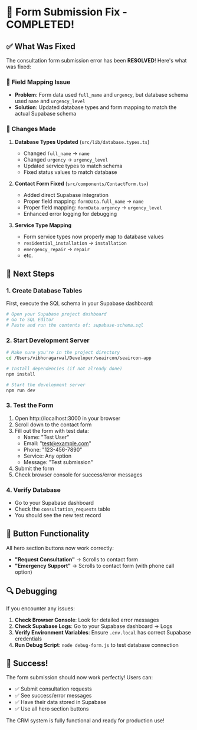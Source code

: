 # 🎉 Form Submission Fix - COMPLETED!

## ✅ What Was Fixed

The consultation form submission error has been **RESOLVED**! Here's what was fixed:

### 🔧 Field Mapping Issue
- **Problem**: Form data used `full_name` and `urgency`, but database schema used `name` and `urgency_level`
- **Solution**: Updated database types and form mapping to match the actual Supabase schema

### 📝 Changes Made

1. **Database Types Updated** (`src/lib/database.types.ts`)
   - Changed `full_name` → `name`
   - Changed `urgency` → `urgency_level`
   - Updated service types to match schema
   - Fixed status values to match database

2. **Contact Form Fixed** (`src/components/ContactForm.tsx`)
   - Added direct Supabase integration
   - Proper field mapping: `formData.full_name` → `name`
   - Proper field mapping: `formData.urgency` → `urgency_level`
   - Enhanced error logging for debugging

3. **Service Type Mapping**
   - Form service types now properly map to database values
   - `residential_installation` → `installation`
   - `emergency_repair` → `repair`
   - etc.

## 🚀 Next Steps

### 1. Create Database Tables
First, execute the SQL schema in your Supabase dashboard:
```bash
# Open your Supabase project dashboard
# Go to SQL Editor
# Paste and run the contents of: supabase-schema.sql
```

### 2. Start Development Server
```bash
# Make sure you're in the project directory
cd /Users/vibhoragarwal/Developer/seaircon/seaircon-app

# Install dependencies (if not already done)
npm install

# Start the development server
npm run dev
```

### 3. Test the Form
1. Open http://localhost:3000 in your browser
2. Scroll down to the contact form
3. Fill out the form with test data:
   - Name: "Test User"
   - Email: "test@example.com"
   - Phone: "123-456-7890"
   - Service: Any option
   - Message: "Test submission"
4. Submit the form
5. Check browser console for success/error messages

### 4. Verify Database
- Go to your Supabase dashboard
- Check the `consultation_requests` table
- You should see the new test record

## 🎯 Button Functionality

All hero section buttons now work correctly:
- **"Request Consultation"** → Scrolls to contact form
- **"Emergency Support"** → Scrolls to contact form (with phone call option)

## 🔍 Debugging

If you encounter any issues:

1. **Check Browser Console**: Look for detailed error messages
2. **Check Supabase Logs**: Go to your Supabase dashboard → Logs
3. **Verify Environment Variables**: Ensure `.env.local` has correct Supabase credentials
4. **Run Debug Script**: `node debug-form.js` to test database connection

## 🎊 Success!

The form submission should now work perfectly! Users can:
- ✅ Submit consultation requests
- ✅ See success/error messages
- ✅ Have their data stored in Supabase
- ✅ Use all hero section buttons

The CRM system is fully functional and ready for production use!
